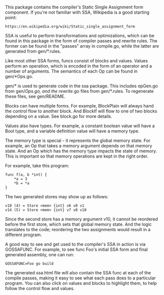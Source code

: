 This package contains the compiler's Static Single Assignment form
component. If you're not familiar with SSA, Wikipedia is a good starting
point:

	https://en.wikipedia.org/wiki/Static_single_assignment_form

SSA is useful to perform transformations and optimizations, which can be
found in this package in the form of compiler passes and rewrite rules.
The former can be found in the "passes" array in compile.go, while the
latter are generated from gen/*.rules.

Like most other SSA forms, funcs consist of blocks and values. Values
perform an operation, which is encoded in the form of an operator and a
number of arguments. The semantics of each Op can be found in
gen/*Ops.go.

gen/* is used to generate code in the ssa package. This includes
opGen.go from gen/*Ops.go, and the rewrite*.go files from gen/*.rules.
To regenerate these files, see gen/README.

Blocks can have multiple forms. For example, BlockPlain will always hand
the control flow to another block. And BlockIf will flow to one of two
blocks depending on a value. See block.go for more details.

Values also have types. For example, a constant boolean value will have
a Bool type, and a variable definition value will have a memory type.

The memory type is special - it represents the global memory state. For
example, an Op that takes a memory argument depends on that memory
state. And an Op which has the memory type impacts the state of memory.
This is important so that memory operations are kept in the right order.

For example, take this program:

	func f(a, b *int) {
		*a = 3
		*b = *a
	}

The two generated stores may show up as follows:

	v10 (4) = Store <mem> {int} v6 v8 v1
	v14 (5) = Store <mem> {int} v7 v8 v10

Since the second store has a memory argument v10, it cannot be reordered
before the first store, which sets that global memory state. And the
logic translates to the code; reordering the two assignments would
result in a different program.

A good way to see and get used to the compiler's SSA in action is via
GOSSAFUNC. For example, to see func Foo's initial SSA form and final
generated assembly, one can run:

	GOSSAFUNC=Foo go build

The generated ssa.html file will also contain the SSA func at each of
the compile passes, making it easy to see what each pass does to a
particular program. You can also click on values and blocks to highlight
them, to help follow the control flow and values.
